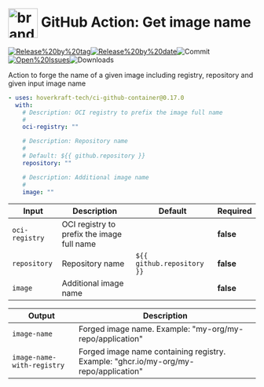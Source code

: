 <!-- start title -->

# <img src=".github/ghadocs/branding.svg" width="60px" align="center" alt="branding<icon:tag color:gray-dark>" /> GitHub Action: Get image name

<!-- end title -->
<!--
// jscpd:ignore-start
-->
<!-- start badges -->

<a href="https%3A%2F%2Fgithub.com%2Fhoverkraft-tech%2Fci-github-container%2Freleases%2Flatest"><img src="https://img.shields.io/github/v/release/hoverkraft-tech/ci-github-container?display_name=tag&sort=semver&logo=github&style=flat-square" alt="Release%20by%20tag" /></a><a href="https%3A%2F%2Fgithub.com%2Fhoverkraft-tech%2Fci-github-container%2Freleases%2Flatest"><img src="https://img.shields.io/github/release-date/hoverkraft-tech/ci-github-container?display_name=tag&sort=semver&logo=github&style=flat-square" alt="Release%20by%20date" /></a><img src="https://img.shields.io/github/last-commit/hoverkraft-tech/ci-github-container?logo=github&style=flat-square" alt="Commit" /><a href="https%3A%2F%2Fgithub.com%2Fhoverkraft-tech%2Fci-github-container%2Fissues"><img src="https://img.shields.io/github/issues/hoverkraft-tech/ci-github-container?logo=github&style=flat-square" alt="Open%20Issues" /></a><img src="https://img.shields.io/github/downloads/hoverkraft-tech/ci-github-container/total?logo=github&style=flat-square" alt="Downloads" />

<!-- end badges -->
<!--
// jscpd:ignore-end
-->
<!-- start description -->

Action to forge the name of a given image including registry, repository and given input image name

<!-- end description -->
<!-- start contents -->
<!-- end contents -->
<!-- start usage -->

```yaml
- uses: hoverkraft-tech/ci-github-container@0.17.0
  with:
    # Description: OCI registry to prefix the image full name
    #
    oci-registry: ""

    # Description: Repository name
    #
    # Default: ${{ github.repository }}
    repository: ""

    # Description: Additional image name
    #
    image: ""
```

<!-- end usage -->
<!-- start inputs -->

| **Input**                 | **Description**                            | **Default**                           | **Required** |
| ------------------------- | ------------------------------------------ | ------------------------------------- | ------------ |
| <code>oci-registry</code> | OCI registry to prefix the image full name |                                       | **false**    |
| <code>repository</code>   | Repository name                            | <code>${{ github.repository }}</code> | **false**    |
| <code>image</code>        | Additional image name                      |                                       | **false**    |

<!-- end inputs -->
<!-- start outputs -->

| **Output**                            | **Description**                                                                      |
| ------------------------------------- | ------------------------------------------------------------------------------------ |
| <code>image-name</code>               | Forged image name. Example: "my-org/my-repo/application"                             |
| <code>image-name-with-registry</code> | Forged image name containing registry. Example: "ghcr.io/my-org/my-repo/application" |

<!-- end outputs -->
<!-- start [.github/ghadocs/examples/] -->
<!-- end [.github/ghadocs/examples/] -->
